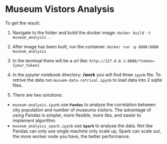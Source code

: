 # Museum Vistors Analysis

To get the result:

1. Navigate to the folder and build the docker image: `docker build -t museum_analysis .`

2. After image has been built, run the container: `docker run -p 8888:8888 museum_analysis`

3. In the terminal there will be a url like: `http://127.0.0.1:8888/?token={your_token}`

4. In the jupyter notebook directory: **/work** you will find three `ipynb` file. To retrive the data run `musuem-data-retrival.ipynb` to load data into 2 sqlite files.

5. There are two solutions:
* `museum-analysis.ipynb` use **`Pandas`** to analyse the correlation between city population and number of museums visitors. The advantage of using Pandas is simpler, more flexible, more libs, and easier to implement algorithm.
* `museum_analysis_spark.ipynb` use **`Spark`** to analyse the data. Not like Pandas can only use single machine only scale up, Spark can scale out, the more worker node you have, the better performance.